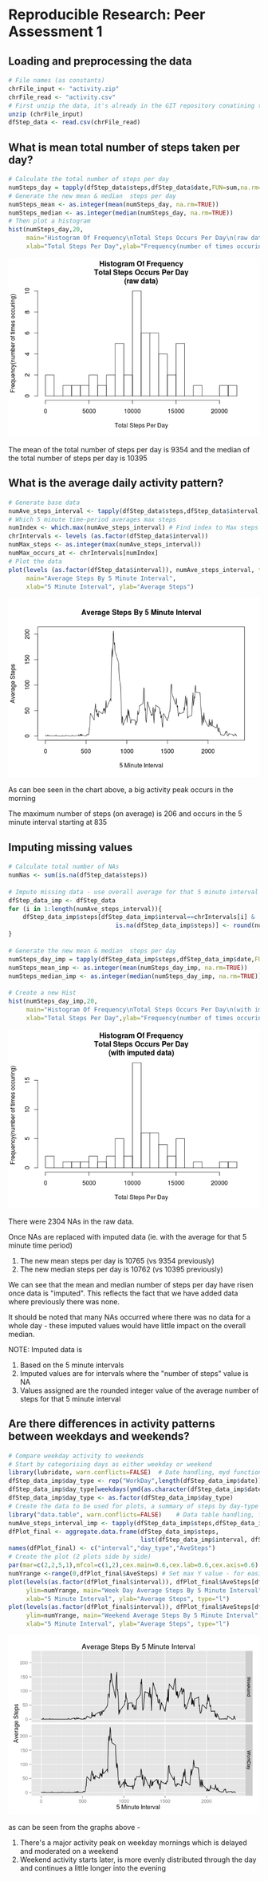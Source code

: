# Reproducible Research: Peer Assessment 1


## Loading and preprocessing the data

```r
# File names (as constants)
chrFile_input <- "activity.zip"
chrFile_read <- "activity.csv"
# First unzip the data, it's already in the GIT repository conatining this document
unzip (chrFile_input)
dfStep_data <- read.csv(chrFile_read)
```
## What is mean total number of steps taken per day?

```r
# Calculate the total number of steps per day
numSteps_day = tapply(dfStep_data$steps,dfStep_data$date,FUN=sum,na.rm=TRUE)
# Generate the new mean & median  steps per day
numSteps_mean <- as.integer(mean(numSteps_day, na.rm=TRUE))
numSteps_median <- as.integer(median(numSteps_day, na.rm=TRUE))
# Then plot a histogram
hist(numSteps_day,20,
     main="Histogram Of Frequency\nTotal Steps Occurs Per Day\n(raw data)",
     xlab="Total Steps Per Day",ylab="Frequency(number of times occuring)")
```

![](PA1_template_files/figure-html/total_steps_raw-1.png)
  
The mean of the total number of steps per day is 9354
 and the median of the total number of steps per day is 10395  

## What is the average daily activity pattern?


```r
# Generate base data
numAve_steps_interval <- tapply(dfStep_data$steps,dfStep_data$interval,FUN=mean,na.rm=TRUE)
# Which 5 minute time-period averages max steps
numIndex <- which.max(numAve_steps_interval) # Find index to Max steps
chrIntervals <- levels (as.factor(dfStep_data$interval))
numMax_steps <- as.integer(max(numAve_steps_interval))
numMax_occurs_at <- chrIntervals[numIndex]
# Plot the data
plot(levels (as.factor(dfStep_data$interval)), numAve_steps_interval, type="l",
     main="Average Steps By 5 Minute Interval",
     xlab="5 Minute Interval", ylab="Average Steps")
```

![](PA1_template_files/figure-html/activity_pattern_raw-1.png)
  
As can bee seen in the chart above, a big activity peak occurs in the morning  

The maximum number of steps (on average) is 206
 and occurs in the 5 minute interval starting at 835

## Imputing missing values


```r
# Calculate total number of NAs
numNas <- sum(is.na(dfStep_data$steps))

# Impute missing data - use overall average for that 5 minute interval (rounded to integer)
dfStep_data_imp <- dfStep_data
for (i in 1:length(numAve_steps_interval)){
    dfStep_data_imp$steps[dfStep_data_imp$interval==chrIntervals[i] & 
                              is.na(dfStep_data_imp$steps)] <- round(numAve_steps_interval[i],0)
}

# Generate the new mean & median  steps per day
numSteps_day_imp = tapply(dfStep_data_imp$steps,dfStep_data_imp$date,FUN=sum,na.rm=TRUE)
numSteps_mean_imp <- as.integer(mean(numSteps_day_imp, na.rm=TRUE))
numSteps_median_imp <- as.integer(median(numSteps_day_imp, na.rm=TRUE))

# Create a new Hist
hist(numSteps_day_imp,20,
     main="Histogram Of Frequency\nTotal Steps Occurs Per Day\n(with imputed data)",
     xlab="Total Steps Per Day",ylab="Frequency(number of times occuring)")
```

![](PA1_template_files/figure-html/impute_values-1.png)
  
There were 2304 NAs in the raw data.  
  
Once NAs are replaced with imputed data (ie. with the average for that 5 minute time period)  
1.  The new mean steps per day is 10765 (vs 9354 previously)  
2.  The new median steps per day is 10762  (vs 10395 previously)  
  
We can see that the mean and median number of steps per day have risen once data is "imputed".
 This reflects the fact that we have added data where previously there was none.   
  
It should be noted that many NAs occurred where there was no data for a whole day - 
 these imputed values would have little impact on the overall median.  
  
NOTE: Imputed data is  
1. Based on the 5 minute intervals  
2. Imputed values are for intervals where the "number of steps" value is NA  
3. Values assigned are the rounded integer value of the average number of steps for that 5 minute interval  

## Are there differences in activity patterns between weekdays and weekends?


```r
# Compare weekday activity to weekends
# Start by categorising days as either weekday or weekend
library(lubridate, warn.conflicts=FALSE)  # Date handling, myd function
dfStep_data_imp$day_type <- rep("WorkDay",length(dfStep_data_imp$date))
dfStep_data_imp$day_type[weekdays(ymd(as.character(dfStep_data_imp$date))) %in% c("Saturday","Sunday")] <- "Weekend"
dfStep_data_imp$day_type <- as.factor(dfStep_data_imp$day_type)
# Create the data to be used for plots, a summary of steps by day-type and 5-minute-interval
library("data.table", warn.conflicts=FALSE)    # Data table handling, for Aggregate function
numAve_steps_interval_imp <- tapply(dfStep_data_imp$steps,dfStep_data_imp$interval,FUN=mean,na.rm=TRUE)
dfPlot_final <- aggregate.data.frame(dfStep_data_imp$steps,  
                                     list(dfStep_data_imp$interval, dfStep_data_imp$day_type), FUN=mean)
names(dfPlot_final) <- c("interval","day_type","AveSteps")
# Create the plot (2 plots side by side)
par(mar=c(2,2,5,1),mfcol=c(1,2),cex.main=0.6,cex.lab=0.6,cex.axis=0.6)
numYrange <-range(0,dfPlot_final$AveSteps) # Set max Y value - for easier comparison
plot(levels(as.factor(dfPlot_final$interval)), dfPlot_final$AveSteps[dfPlot_final$day_type=="WorkDay"],
     ylim=numYrange, main="Week Day Average Steps By 5 Minute Interval",
     xlab="5 Minute Interval", ylab="Average Steps", type="l")
plot(levels(as.factor(dfPlot_final$interval)), dfPlot_final$AveSteps[dfPlot_final$day_type=="Weekend"],
     ylim=numYrange, main="Weekend Average Steps By 5 Minute Interval",
     xlab="5 Minute Interval", ylab="Average Steps", type="l")
```

![](PA1_template_files/figure-html/weekdays_v_weekends-1.png)
  
as can be seen from the graphs above -  
1) There's a major activity peak on weekday mornings which is delayed and moderated on a weekend  
2) Weekend activity starts later, is more evenly distributed through the day and continues a little longer into the evening  
